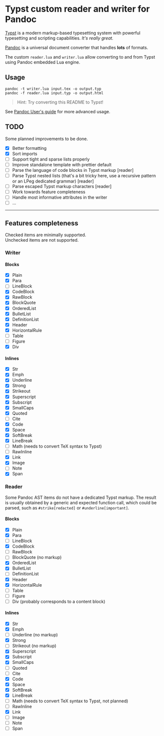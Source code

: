 # Typst custom reader and writer for Pandoc

[Typst](https://typst.app) is a modern markup-based typesetting system with powerful typesetting and scripting capabilities.
_It's really great._

[Pandoc](https://pandoc.org) is a universal document converter that handles **lots** of formats.

The custom `reader.lua` and `writer.lua` allow converting to and from Typst using Pandoc embedded Lua engine.

## Usage

```terminal
pandoc -t writer.lua input.tex -o output.typ
pandoc -f reader.lua input.typ -o output.html
```

> Hint:
> Try converting this README to Typst!

See [Pandoc User's guide](https://pandoc.org/MANUAL.html) for more advanced usage.

## TODO

Some planned improvements to be done.

- [X] Better formatting
- [X] Sort imports
- [ ] Support tight and sparse lists properly
- [ ] Improve standalone template with prettier default
- [ ] Parse the language of code blocks in Typst markup \[reader\]
- [ ] Parse Typst nested lists (that's a bit tricky here, use a recursive pattern or an LPeg dedicated grammar) \[reader\]
- [ ] Parse escaped Typst markup characters \[reader\]
- [ ] Work towards feature completeness
- [ ] Handle most informative attributes in the writer
- [ ] …

---

## Features completeness

Checked items are minimally supported.  
Unchecked items are not supported.

### Writer

#### Blocks

- [X] Plain
- [X] Para
- [ ] LineBlock
- [X] CodeBlock
- [X] RawBlock
- [X] BlockQuote
- [X] OrderedList
- [X] BulletList
- [X] DefinitionList
- [X] Header
- [X] HorizontalRule
- [ ] Table
- [ ] Figure
- [X] Div

#### Inlines

- [X] Str
- [X] Emph
- [X] Underline
- [X] Strong
- [X] Strikeout
- [X] Superscript
- [X] Subscript
- [X] SmallCaps
- [X] Quoted
- [ ] Cite
- [X] Code
- [X] Space
- [X] SoftBreak
- [X] LineBreak
- [ ] Math (needs to convert TeX syntax to Typst)
- [ ] RawInline
- [X] Link
- [X] Image
- [ ] Note
- [X] Span

### Reader

Some Pandoc AST items do not have a dedicated Typst markup.
The result is usually obtained by a generic and expected function call, which could be parsed, such as `#strike[redacted]` or `#underline[important]`.

#### Blocks

- [X] Plain
- [X] Para
- [ ] LineBlock
- [X] CodeBlock
- [ ] RawBlock
- [ ] BlockQuote (no markup)
- [X] OrderedList
- [X] BulletList
- [ ] DefinitionList
- [X] Header
- [X] HorizontalRule
- [ ] Table
- [ ] Figure
- [ ] Div (probably corresponds to a content block)

#### Inlines

- [X] Str
- [X] Emph
- [ ] Underline (no markup)
- [X] Strong
- [ ] Strikeout (no markup)
- [X] Superscript
- [X] Subscript
- [X] SmallCaps
- [ ] Quoted
- [ ] Cite
- [X] Code
- [X] Space
- [X] SoftBreak
- [X] LineBreak
- [ ] Math (needs to convert TeX syntax to Typst, not planned)
- [ ] RawInline
- [X] Link
- [ ] Image
- [ ] Note
- [ ] Span

